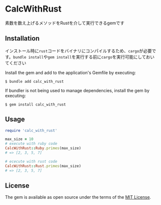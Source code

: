 # CalcWithRust

素数を数え上げるメソッドをRustを介して実行できるgemです

## Installation

インストール時に`rust`コードをバイナリにコンパイルするため、`cargo`が必要です。`bundle install`や`gem install`を実行する前に`cargo`を実行可能にしておいてください

Install the gem and add to the application's Gemfile by executing:

    $ bundle add calc_with_rust

If bundler is not being used to manage dependencies, install the gem by executing:

    $ gem install calc_with_rust

## Usage

```ruby
require 'calc_with_rust'

max_size = 10
# execute with ruby code
CalcWithRust::Ruby.primes(max_size)
# => [2, 3, 5, 7]

# ececute with rust code
CalcWithRust::Rust.primes(max_size)
# => [2, 3, 5, 7]
```

## License

The gem is available as open source under the terms of the [MIT License](https://opensource.org/licenses/MIT).
